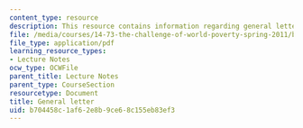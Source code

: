 ```yaml
---
content_type: resource
description: This resource contains information regarding general letter.
file: /media/courses/14-73-the-challenge-of-world-poverty-spring-2011/b704458c1af62e8b9ce68c155eb83ef3_MIT14_73S11_General_lec1.pdf
file_type: application/pdf
learning_resource_types:
- Lecture Notes
ocw_type: OCWFile
parent_title: Lecture Notes
parent_type: CourseSection
resourcetype: Document
title: General letter
uid: b704458c-1af6-2e8b-9ce6-8c155eb83ef3
---
```

